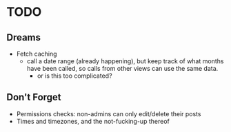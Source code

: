 # TODO

## Dreams

-   Fetch caching
    -   call a date range (already happening), but keep track of what months have been called, so calls from other views can use the same data.
        -   or is this too complicated?

## Don't Forget

-   Permissions checks: non-admins can only edit/delete their posts
-   Times and timezones, and the not-fucking-up thereof
